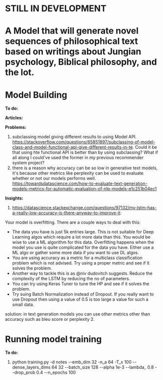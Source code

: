 # **STILL IN DEVELOPMENT**

# A Model that will generate novel sequences of philosophical text based on writings about Jungian psychology, Biblical philosophy, and the lot.

# Model Building
**To do:**

**Articles:**

**Problems:**
1. subclassing model giving different results to using Model API. https://stackoverflow.com/questions/65851897/subclassing-of-model-class-and-model-functional-api-give-different-results-in-te. Could it be that using hte functional API is better than by using subclassing? What if all along I could've used the former in my previous recommender system project?
2. there is a reason why accuracy can be so low in generative text models, it's because other metrics like perplexity can be used to evaluate whether or not our models performs well. https://towardsdatascience.com/how-to-evaluate-text-generation-models-metrics-for-automatic-evaluation-of-nlp-models-e1c251b04ec1

**Insights:**
1. https://datascience.stackexchange.com/questions/97132/my-lstm-has-a-really-low-accuracy-is-there-anyway-to-improve-it:

Your model is overfitting. There are a couple ways to deal with this:
* The data you have is just 5k entries large. This is not suitable for Deep Learning algos which require a lot more data than this. You would be wise to use a ML algorithm for this data. Overfitting happens when the model you use is quite complicated for the data you have. Either use a ML algo or gather some more data if you want to use DL algos.
* You are using accuracy as a metric for a multiclass classification problem which is not advised. Try using a proper metric and see if it solves the problem.
* Another way to tackle this is as @niv dudovitch suggests. Reduce the complexity of the LSTM by reducing the no of parameters.
* You can try using Keras Tuner to tune the HP and see if it solves the problem.
* Try suing Batch Normalization instead of Dropout. If you really want to use Dropout then using a value of 0.5 is too large a value for such a small data.

solution: in text generation models you can use other metrics other than accuracy such as bleu score or perplexity
2. 

# Running model training
**To do:**
1. python training.py -d notes --emb_dim 32 -n_a 64 -T_x 100 --dense_layers_dims 64 32 --batch_size 128 --alpha 1e-3 --lambda_ 0.8 --drop_prob 0.4 --n_epochs 100